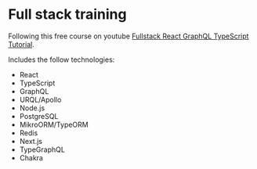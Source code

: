 # Full stack training
Following this free course on youtube [Fullstack React GraphQL TypeScript Tutorial](https://www.youtube.com/watch?v=I6ypD7qv3Z8).

Includes the follow technologies:

- React
- TypeScript
- GraphQL
- URQL/Apollo
- Node.js
- PostgreSQL
- MikroORM/TypeORM
- Redis
- Next.js
- TypeGraphQL
- Chakra